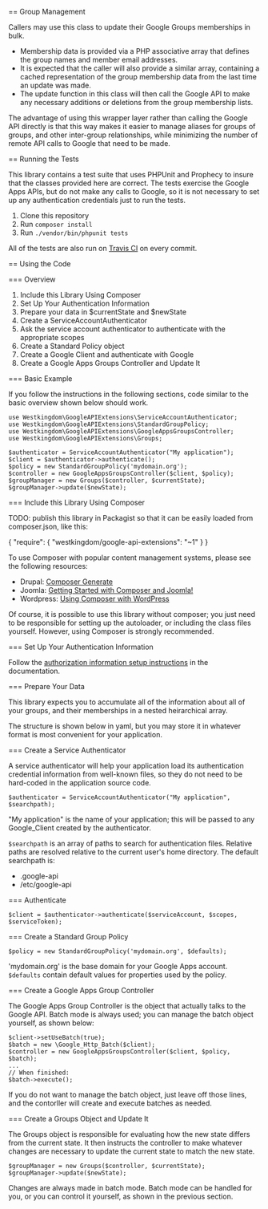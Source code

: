 == Group Management

Callers may use this class to update their Google Groups memberships
in bulk.  

- Membership data is provided via a PHP associative array that
defines the group names and member email addresses.
- It is expected that the caller will also provide a similar array, containing a cached representation of the group membership data from the last time an update
was made.  
- The update function in this class will then call the Google API to make any necessary additions or deletions from the group membership lists.

The advantage of using this wrapper layer rather than calling the Google
API directly is that this way makes it easier to manage aliases for groups
of groups, and other inter-group relationships, while minimizing the number
of remote API calls to Google that need to be made.

== Running the Tests

This library contains a test suite that uses PHPUnit and Prophecy to
insure that the classes provided here are correct.  The tests exercise
the Google Apps APIs, but do not make any calls to Google, so it is
not necessary to set up any authentication credentials just to run the tests.

1. Clone this repository
1. Run `composer install`
1. Run `./vendor/bin/phpunit tests`

All of the tests are also run on [Travis CI](https://travis-ci.org/westkingdom/google-api-extensions) on every commit.

== Using the Code

=== Overview

1. Include this Library Using Composer
1. Set Up Your Authentication Information
1. Prepare your data in $currentState and $newState
1. Create a ServiceAccountAuthenticator
1. Ask the service account authenticator to authenticate with the appropriate scopes
1. Create a Standard Policy object
1. Create a Google Client and authenticate with Google
1. Create a Google Apps Groups Controller and Update It

=== Basic Example

If you follow the instructions in the following sections, code similar to
the basic overview shown below should work.
```
use Westkingdom\GoogleAPIExtensions\ServiceAccountAuthenticator;
use Westkingdom\GoogleAPIExtensions\StandardGroupPolicy;
use Westkingdom\GoogleAPIExtensions\GoogleAppsGroupsController;
use Westkingdom\GoogleAPIExtensions\Groups;

$authenticator = ServiceAccountAuthenticator("My application");
$client = $authenticator->authenticate();
$policy = new StandardGroupPolicy('mydomain.org');
$controller = new GoogleAppsGroupsController($client, $policy);
$groupManager = new Groups($controller, $currentState);
$groupManager->update($newState);
```

=== Include this Library Using Composer

TODO: publish this library in Packagist so that it can be easily loaded 
from composer.json, like this:

{
  "require": {
    "westkingdom/google-api-extensions": "~1"
  }
}

To use Composer with popular content management systems, please see
the following resources:

- Drupal: [Composer Generate](https://www.drupal.org/project/composer_generate)
- Joomla: [Getting Started with Composer and Joomla!](http://magazine.joomla.org/issues/issue-aug-2013/item/1450-getting-started-with-composer-and-joomla)
- Wordpress: [Using Composer with WordPress](https://roots.io/using-composer-with-wordpress/)

Of course, it is possible to use this library without composer; you just
need to be responsible for setting up the autoloader, or including the
class files yourself.  However, using Composer is strongly recommended.

=== Set Up Your Authentication Information

Follow the [authorization information setup instructions](http://docs.westkingdom.org/en/latest/google-api/) in the 
documentation.

=== Prepare Your Data

This library expects you to accumulate all of the information about all
of your groups, and their memberships in a nested heirarchical array.

The structure is shown below in yaml, but you may store it in whatever
format is most convenient for your application.

=== Create a Service Authenticator

A service authenticator will help your application load its authentication
credential information from well-known files, so they do not need to be
hard-coded in the application source code.

`$authenticator = ServiceAccountAuthenticator("My application", $searchpath);`

"My application" is the name of your application; this will be passed
to any Google_Client created by the authenticator.

`$searchpath` is an array of paths to search for authentication files.
Relative paths are resolved relative to the current user's home directory.
The default searchpath is:

- .google-api
- /etc/google-api

=== Authenticate

`$client = $authenticator->authenticate($serviceAccount, $scopes, $serviceToken);`

=== Create a Standard Group Policy

`$policy = new StandardGroupPolicy('mydomain.org', $defaults);`

'mydomain.org' is the base domain for your Google Apps account.
`$defaults` contain default values for properties used by the policy.

=== Create a Google Apps Group Controller

The Google Apps Group Controller is the object that actually talks
to the Google API.  Batch mode is always used; you can manage the
batch object yourself, as shown below:

```
$client->setUseBatch(true);
$batch = new \Google_Http_Batch($client);
$controller = new GoogleAppsGroupsController($client, $policy, $batch);
...
// When finished:
$batch->execute();
```

If you do not want to manage the batch object, just leave off those
lines, and the contorller will create and execute batches as needed.

=== Create a Groups Object and Update It

The Groups object is responsible for evaluating how the new state
differs from the current state.  It then instructs the controller to make
whatever changes are necessary to update the current state to match
the new state.

```
$groupManager = new Groups($controller, $currentState);
$groupManager->update($newState);
```
Changes are always made in batch mode.  Batch mode can be handled for
you, or you can control it yourself, as shown in the previous section.

